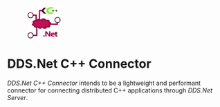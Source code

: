 &nbsp; &nbsp; &nbsp; &nbsp; &nbsp; &nbsp; <img src="./.assets/DDS.Net Connector Icon-CPP-BG-None.png" width="15%" />


# DDS.Net C++ Connector

*DDS.Net C++ Connector* intends to be a lightweight and performant connector for connecting distributed C++ applications through *DDS.Net Server*.
